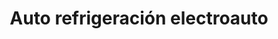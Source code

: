 ---
title: "Auto refrigeración electroauto"
url: /puerto-la-cruz/auto-refrigeracion-electroauto/
shop: Autowerkstatt
---